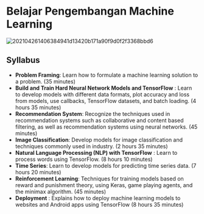 # Belajar Pengembangan Machine Learning
  ![202104261406384941d13420b171a90f9d0f2f3368bbd6](https://user-images.githubusercontent.com/56554261/136325676-f82392a7-0eee-44ac-82bb-eab230773a32.jpg)

## Syllabus
- **Problem Framing**: Learn how to formulate a machine learning solution to a problem. (35 minutes)
- **Build and Train Hard Neural Network Models and TensorFlow** : Learn to develop models with different data formats, plot accuracy and loss from models, use callbacks, TensorFlow datasets, and batch loading. (4 hours 35 minutes)
- **Recommendation System**: Recognize the techniques used in recommendation systems such as collaborative and content based filtering, as well as recommendation systems using neural networks. (45 minutes)
- **Image Classification**: Develop models for image classification and techniques commonly used in industry. (2 hours 35 minutes)
- **Natural Language Processing (NLP) with TensorFlow** : Learn to process words using TensorFlow. (8 hours 10 minutes)
- **Time Series**: Learn to develop models for predicting time series data. (7 hours 20 minutes)
- **Reinforcement Learning**: Techniques for training models based on reward and punishment theory, using Keras, game playing agents, and the minimax algorithm. (45 minutes)
- **Deployment** : Explains how to deploy machine learning models to websites and Android apps using TensorFlow (8 hours 35 minutes)
